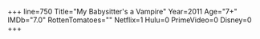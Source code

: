 +++
line=750
Title="My Babysitter's a Vampire"
Year=2011
Age="7+"
IMDb="7.0"
RottenTomatoes=""
Netflix=1
Hulu=0
PrimeVideo=0
Disney=0
+++

